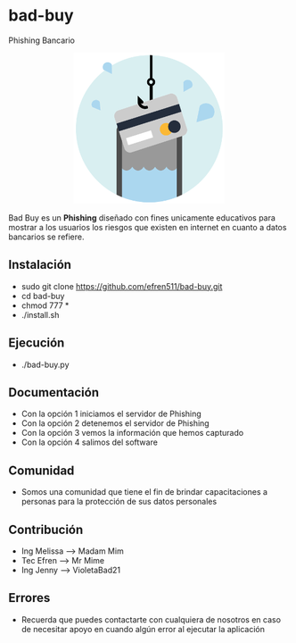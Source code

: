 # bad-buy
Phishing Bancario
<p align="center"><a href="https://github.com/efren511/" target="_blank">
    <img src="https://github.com/efren511/bad-buy/blob/master/logo.png">
</a></p>

Bad Buy es un **Phishing** diseñado con fines unicamente educativos para
mostrar a los usuarios los riesgos que existen en internet en cuanto
a datos bancarios se refiere.

Instalación
------------

* sudo git clone https://github.com/efren511/bad-buy.git
* cd bad-buy
* chmod 777 *
* ./install.sh

Ejecución
------------
* ./bad-buy.py

Documentación
-------------

* Con la opción 1 iniciamos el servidor de Phishing
* Con la opción 2 detenemos el servidor de Phishing
* Con la opción 3 vemos la información que hemos capturado
* Con la opción 4 salimos del software

Comunidad
---------

* Somos una comunidad que tiene el fin de brindar
  capacitaciones a personas para la protección de
  sus datos personales

Contribución
------------

* Ing Melissa --> Madam Mim
* Tec Efren --> Mr Mime
* Ing Jenny --> VioletaBad21

Errores
---------------

* Recuerda que puedes contactarte con cualquiera de nosotros en caso de
  necesitar apoyo en cuando algún error al ejecutar la aplicación
